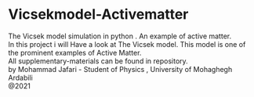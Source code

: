# Vicsekmodel-Activematter
The Vicsek model simulation in python . An example of active matter.
<br>
In this project i will Have a look at The Vicsek model. This model is one of the prominent examples of Active Matter.
<br>
All supplementary-materials can be found in repository.
<br>
by Mohammad Jafari - Student of Physics , University of Mohaghegh Ardabili
<br>
@2021
